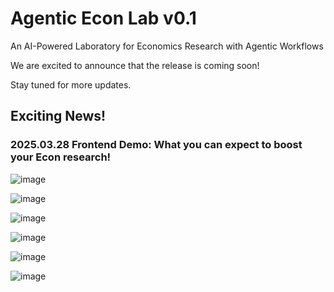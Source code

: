 # Agentic Econ Lab v0.1
An AI-Powered Laboratory for Economics Research with Agentic Workflows

We are excited to announce that the release is coming soon! 

Stay tuned for more updates.

## Exciting News!

### 2025.03.28 Frontend Demo: What you can expect to boost your Econ research!


![image](https://github.com/user-attachments/assets/cc6fad1c-cbd8-4a0d-8664-0365dc18e9c7)

![image](https://github.com/user-attachments/assets/7f8182f9-aedc-4cb0-8d6b-be3af8f8bac6)

![image](https://github.com/user-attachments/assets/760be0ce-372a-4a3f-b7cd-167e27f741c8)

![image](https://github.com/user-attachments/assets/ca841604-9f8b-40e8-ac17-ab3ec5bf4ab4)

![image](https://github.com/user-attachments/assets/d45afe5c-2575-464b-b9db-80e256ec0b85)

![image](https://github.com/user-attachments/assets/71d154a4-d6b7-4932-94ad-4b3a62c29a3a)







